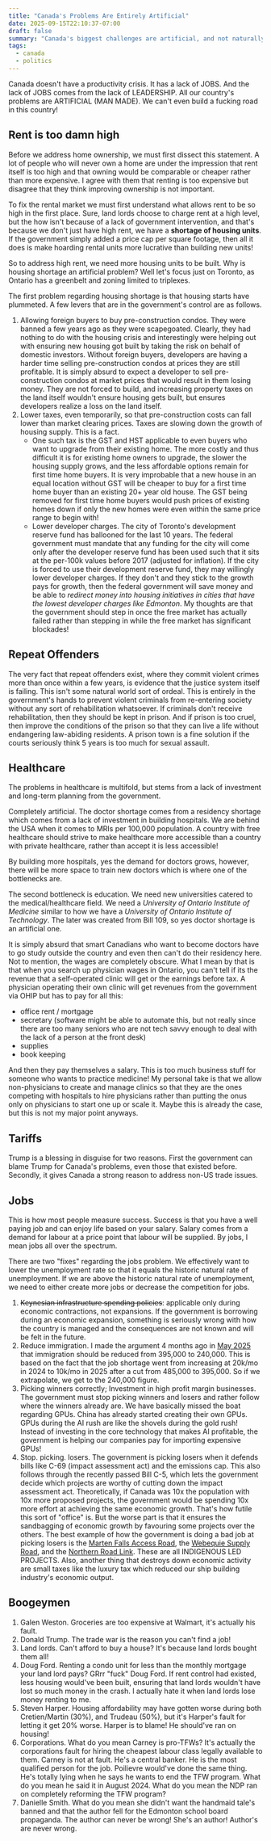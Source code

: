 ```yaml
---
title: "Canada's Problems Are Entirely Artificial"
date: 2025-09-15T22:10:37-07:00
draft: false
summary: "Canada's biggest challenges are artificial, and not naturally occurring. The productivity crisis is a hoax - a distraction - especially when considering that we can't even build a few simple roads that our indigenous communities want. Discover implementable solutions for the housing shortage, the failing justice system, and crumbling healthcare system."
tags:
  - canada
  - politics
---
```


Canada doesn't have a productivity crisis. It has a lack of JOBS. And the lack of JOBS comes from the lack of LEADERSHIP. All our country's problems are ARTIFICIAL (MAN MADE). We can't even build a fucking road in this country!

## Rent is too damn high

Before we address home ownership, we must first dissect this statement. A lot of people who will never own a home are under the impression that rent itself is too high and that owning would be comparable or cheaper rather than more expensive. I agree with them that renting is too expensive but disagree that they think improving ownership is not important.

To fix the rental market we must first understand what allows rent to be so high in the first place. Sure, land lords choose to charge rent at a high level, but the how isn't because of a lack of government intervention, and that's because we don't just have high rent, we have a **shortage of housing units**. If the government simply added a price cap per square footage, then all it does is make hoarding rental units more lucrative than building new units!

So to address high rent, we need more housing units to be built. Why is housing shortage an artificial problem? Well let's focus just on Toronto, as Ontario has a greenbelt and zoning limited to triplexes.

The first problem regarding housing shortage is that housing starts have plummeted. A few levers that are in the government's control are as follows.

1. Allowing foreign buyers to buy pre-construction condos. They were banned a few years ago as they were scapegoated. Clearly, they had nothing to do with the housing crisis and interestingly were helping out with ensuring new housing got built by taking the risk on behalf of domestic investors. Without foreign buyers, developers are having a harder time selling pre-construction condos at prices they are still profitable. It is simply absurd to expect a developer to sell pre-construction condos at market prices that would result in them losing money. They are not forced to build, and increasing property taxes on the land itself wouldn't ensure housing gets built, but ensures developers realize a loss on the land itself.
2. Lower taxes, even temporarily, so that pre-construction costs can fall lower than market clearing prices. Taxes are slowing down the growth of housing supply. This is a fact.
    - One such tax is the GST and HST applicable to even buyers who want to upgrade from their existing home. The more costly and thus difficult it is for existing home owners to upgrade, the slower the housing supply grows, and the less affordable options remain for first time home buyers. It is very improbable that a new house in an equal location without GST will be cheaper to buy for a first time home buyer than an existing 20+ year old house. The GST being removed for first time home buyers would push prices of existing homes down if only the new homes were even within the same price range to begin with!
    - Lower developer charges. The city of Toronto's development reserve fund has ballooned for the last 10 years. The federal government must mandate that any funding for the city will come only after the developer reserve fund has been used such that it sits at the per-100k values before 2017 (adjusted for inflation). If the city is forced to use their development reserve fund, they may willingly lower developer charges. If they don't and they stick to the growth pays for growth, then the federal government will save money and be able to _redirect money into housing initiatives in cities that have the lowest developer charges like Edmonton_. My thoughts are that the government should step in once the free market has actually failed rather than stepping in while the free market has significant blockades!

## Repeat Offenders

The very fact that repeat offenders exist, where they commit violent crimes more than once within a few years, is evidence that the justice system itself is failing. This isn't some natural world sort of ordeal. This is entirely in the government's hands to prevent violent criminals from re-entering society without any sort of rehabilitation whatsoever. If criminals don't receive rehabilitation, then they should be kept in prison. And if prison is too cruel, then improve the conditions of the prison so that they can live a life without endangering law-abiding residents. A prison town is a fine solution if the courts seriously think 5 years is too much for sexual assault.

## Healthcare

The problems in healthcare is multifold, but stems from a lack of investment and long-term planning from the government.

Completely artificial. The doctor shortage comes from a residency shortage which comes from a lack of investment in building hospitals. We are behind the USA when it comes to MRIs per 100,000 population. A country with free healthcare should strive to make healthcare more accessible than a country with private healthcare, rather than accept it is less accessible!

By building more hospitals, yes the demand for doctors grows, however, there will be more space to train new doctors which is where one of the bottlenecks are.

The second bottleneck is education. We need new universities catered to the medical/healthcare field. We need a _University of Ontario Institute of Medicine_ similar to how we have a _University of Ontario Institute of Technology_. The later was created from Bill 109, so yes doctor shortage is an artificial one.

It is simply absurd that smart Canadians who want to become doctors have to go study outside the country and even then can't do their residency here. Not to mention, the wages are completely obscure. What I mean by that is that when you search up physician wages in Ontario, you can't tell if its the revenue that a self-operated clinic will get or the earnings before tax. A physician operating their own clinic will get revenues from the government via OHIP but has to pay for all this:

- office rent / mortgage
- secretary (software might be able to automate this, but not really since there are too many seniors who are not tech savvy enough to deal with the lack of a person at the front desk)
- supplies
- book keeping

And then they pay themselves a salary. This is too much business stuff for someone who wants to practice medicine! My personal take is that we allow non-physicians to create and manage clinics so that they are the ones competing with hospitals to hire physicians rather than putting the onus only on physicians to start one up or scale it. Maybe this is already the case, but this is not my major point anyways.

## Tariffs

Trump is a blessing in disguise for two reasons. First the government can blame Trump for Canada's problems, even those that existed before. Secondly, it gives Canada a strong reason to address non-US trade issues.

## Jobs

This is how most people measure success. Success is that you have a well paying job and can enjoy life based on your salary. Salary comes from a demand for labour at a price point that labour will be supplied. By jobs, I mean jobs all over the spectrum.

There are two "fixes" regarding the jobs problem. We effectively want to lower the unemployment rate so that it equals the historic natural rate of unemployment. If we are above the historic natural rate of unemployment, we need to either create more jobs or decrease the competition for jobs.

1. ~~Keynesian infrastructure spending policies~~: applicable only during economic contractions, not expansions. If the government is borrowing during an economic expansion, something is seriously wrong with how the country is managed and the consequences are not known and will be felt in the future.
2. Reduce immigration. I made the argument 4 months ago in [May 2025](https://www.reddit.com/r/CanadaHousing2/comments/1kxxsrc/the_immigration_cuts_would_need_to_double_to/) that immigration should be reduced from 395,000 to 240,000. This is based on the fact that the job shortage went from increasing at 20k/mo in 2024 to 10k/mo in 2025 after a cut from 485,000 to 395,000. So if we extrapolate, we get to the 240,000 figure.
3. Picking winners correctly; Investment in high profit margin businesses. The government must stop picking winners and losers and rather follow where the winners already are. We have basically missed the boat regarding GPUs. China has already started creating their own GPUs. GPUs during the AI rush are like the shovels during the gold rush! Instead of investing in the core technology that makes AI profitable, the government is helping our companies pay for importing expensive GPUs!
4. Stop. picking. losers. The government is picking losers when it defends bills like C-69 (impact assessment act) and the emissions cap. This also follows through the recently passed Bill C-5, which lets the government decide which projects are worthy of cutting down the impact assessment act. Theoretically, if Canada was 10x the population with 10x more proposed projects, the government would be spending 10x more effort at achieving the same economic growth. That's how futile this sort of "office" is. But the worse part is that it ensures the sandbagging of economic growth by favouring some projects over the others. The best example of how the government is doing a bad job at picking losers is the [Marten Falls Access Road](https://www.martenfallsaccessroad.ca/), the [Webequie Supply Road](https://www.supplyroad.ca/), and the [Northern Road Link](https://northernroadlink.ca/). These are all INDIGENOUS LED PROJECTS. Also, another thing that destroys down economic activity are small taxes like the luxury tax which reduced our ship building industry's economic output.

## Boogeymen

1. Galen Weston. Groceries are too expensive at Walmart, it's actually his fault.
2. Donald Trump. The trade war is the reason you can't find a job!
3. Land lords. Can't afford to buy a house? It's because land lords bought them all!
4. Doug Ford. Renting a condo unit for less than the monthly mortgage your land lord pays? GRrr "fuck" Doug Ford. If rent control had existed, less housing would've been built, ensuring that land lords wouldn't have lost so much money in the crash. I actually hate it when land lords lose money renting to me.
5. Steven Harper. Housing affordability may have gotten worse during both Cretien/Martin (30%), and Trudeau (50%), but it's Harper's fault for letting it get 20% worse. Harper is to blame! He should've ran on housing!
6. Corporations. What do you mean Carney is pro-TFWs? It's actually the corporations fault for hiring the cheapest labour class legally available to them. Carney is not at fault. He's a central banker. He is the most qualified person for the job. Poilievre would've done the same thing. He's totally lying when he says he wants to end the TFW program. What do you mean he said it in August 2024. What do you mean the NDP ran on completely reforming the TFW program?
7. Danielle Smith. What do you mean she didn't want the handmaid tale's banned and that the author fell for the Edmonton school board propaganda. The author can never be wrong! She's an author! Author's are never wrong.
